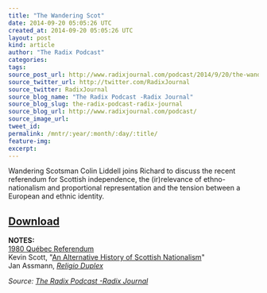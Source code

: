 ```yaml
---
title: "The Wandering Scot"
date: 2014-09-20 05:05:26 UTC
created_at: 2014-09-20 05:05:26 UTC
layout: post
kind: article
author: "The Radix Podcast"
categories: 
tags: 
source_post_url: http://www.radixjournal.com/podcast/2014/9/20/the-wandering-scot
source_twitter_url: http://twitter.com/RadixJournal
source_twitter: RadixJournal
source_blog_name: "The Radix Podcast -Radix Journal"
source_blog_slug: the-radix-podcast-radix-journal
source_blog_url: http://www.radixjournal.com/podcast/
source_image_url: 
tweet_id:
permalink: /mntr/:year/:month/:day/:title/
feature-img: 
excerpt:
---
```

<p>Wandering Scotsman Colin Liddell joins Richard to discuss the recent referendum for Scottish independence, the (ir)relevance of ethno-nationalism and proportional representation and the tension between a European and ethnic identity. </p>



<h2><a href="https://soundcloud.com/radixjournal/the-wandering-scot">Download</a></h2><p><strong>NOTES:</strong> <br>
<a href="http://en.wikipedia.org/wiki/Quebec_referendum,_1980">1980 Québec Referendum</a> <br>
Kevin Scott, "<a href="http://alternative-right.blogspot.com/2014/09/an-alternative-history-of-scottish.html">An Alternative History of Scottish Nationalism</a>" <br>
Jan Assmann, <em><a href="http://www.amazon.com/exec/obidos/ASIN/0745668437/washisummipub-20">Religio Duplex</a></em></p><div class="">
    <i>Source: <a href="http://www.radixjournal.com/podcast/">The Radix Podcast -Radix Journal</a></i>
</div>
